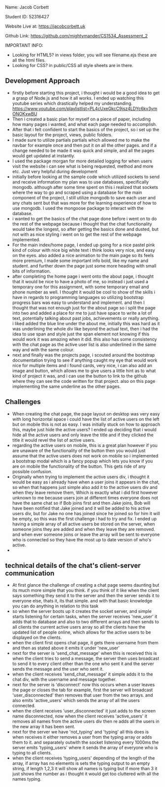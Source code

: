 Name: Jacob Corbett

Student ID: 52316427

Website Live at: https://jacobcorbett.uk

Github Link: https://github.com/mightymander/CS1534_Assessment_2

IMPORTANT INFO:
- Looking for HTML5? in views folder, you will see filename.ejs these are all the html files.
- Looking for CSS? in public/CSS all style sheets are in there.


Development Approach
---

- firstly before starting this project, i thought i would be a good idea to get a grasp of Node.js and how it all works. I ended up watching this youtube series which drastically helped my understanding. https://www.youtube.com/playlistlist=PL4cUxeGkcC9jsz4LDYc6kv3ymONOKxwBU
- Then i created a basic plan for myself on a piece of paper, including how many pages i wanted, and what each page needed to accomplish.
-  After that i felt confident to start the basics of the project, so i set up the basic layout for the project, views, public folders.
- I made sure to utilize partials partials which allowed me to make the navbar for example once and then put it on all the other pages. and if a change needed to be made it was quick and simple, and all the pages would get updated at instantly.
- I used the package morgan for more detailed logging for when users visit the website i can see what is being requested, method and more etc. Just very helpful during development
- initially before looking at the sample code which utilized sockets to send and receive information my plan was to use databases, specifically mongodb. although after some time spent on this i realized that sockets where the way to go and scraped using a database for the main component of the project, I still utilize mongodb to save each user and any chats sent but that was more for the learning experience of how to use mongodb. I used the mongoose package to interact with the database.
- i wanted to get the basics of the chat page done before i went on to do the rest of the webpage because i thought that the chat functionality would take the longest, so after getting the basics done and dusted, but not with as nice styling i went on to get the rest of the webpage implemented.
- For the main index/home page, I ended up going for a nice pastel pink kind of colour with nice big white text i think looks very nice, and easy on the eyes. also added a nice animation to the main page so its feels more premium, I made some important info bold, like my name and student. and further down the page just some more heading with small bits of information.
- after completing the home page i went onto the about page, i thought that it would be nice to have a photo of me, so instead i just used a temporary one for this assignment, with some temporary email and phone number as well. I thought it would be cool to show of the skills i have in regards to programming languages so utilizing bootstrap progress bars was easy to understand and implement. and then I thought that was not enough just for the about page so i split the page into two and added a place for me to just have space to write a lot of text, potentially talking about past jobs, achievements or really anything. i liked added the blue line under the about me, initially this was hard as it was underlining the whole div like beyond the actual text, then i had the idea to use span and style just the span element not knowing if this would work it was amazing when it did. this also has some consistency with the chat page as the active user list is also underlined in the same way and with the same colour.
- next and finally was the projects page, i scouted around the bootstrap documentation trying to see if anything caught my eye that would work nice for multiple items and i found cards, very nice, i can also add an image and button, which allows me to give users a little hint as to what kind of project it was, and i can use the button to link to the github where they can see the code written for that project. also on this page implementing the same underline as the other pages.


Challenges
---
- When creating the chat page, the page layout on desktop was very easy with long horizontal space i could have the list of active users on the left but on mobile this is not as easy. I was initially stuck on how to approach this, maybe just hide the active users? I ended up deciding that i would hide all the active users and only leave the title and if they clicked the title it would revel the list of active users.
- regarding the active users on mobile, this is a great plan however if you are unaware of the functionality of the button then you would just assume that the active users does not work on mobile so i implemented a bootstrap modal which is a fancy popup which lets you know if you are on mobile the functionality of the button. This gets ride of any possible confusion.
- Originally when trying to implement the active users div, i thought it would be easy as i already have when a user joins it appears in the chat, so when that happens just simple also add it to the active users div and when they leave remove them, Which is exactly what i did first however unknown to me because users join at different times everyone does not have the same chat so if Bob joins first and then Jake joins, Bob will have been notified that Jake joined and it will be added to his active users div, but for Jake no one has joined since he joined so for him it will be empty, so this was the first challenge i had to try and fix. I ended up having a simple array of all active users be stored on the server, when someone joins they are added and when they leave they are removed. and when ever someone joins or leave the array will be sent to everyone who is connected so they have the most up to date version of who's active.
- 

technical details of the chat's client-server communication
---
- At first glance the challenge of creating a chat page seems daunting but its much more simple that you think. if you think of it like when the client says something they send it to the server and then the server sends it to everyone else, thats it, its that simple. and with that basic knowledge you can do anything in relation to this task
- so when the server boots up it creates the socket server, and simple starts listening for certain tasks, when the server receives 'new_user' it adds that to database and also to two different arrays and then sends to all clients the current active users array so all the clients have the updated list of people online, which allows for the active users to be displayed on the clients.
- when the client first opens chat page, it gets there username from them and then as stated above it emits it under 'new_user'
- next for the server is 'send_chat_message' when this is received this is when the client tries to send a message, the server then uses broadcast to send it to every client other than the one who sent it and the server sends the message and the user who sent it. 
- when the client receives 'send_chat_message' it simple adds it to the chat div, with the username and message together.
- next for the server is 'disconnect' now this occurs when a user leaves the page or closes the tab for example, first the server will broadcast 'user_disconnected' then removes that user from the two arrays. and also emits 'active_users' which sends the array of all the users connected.
- when the client receives 'user_disconnected' it just adds to the screen name disconnected, now when the client receives 'active_users' it removes all names from the active users div then re adds all the users in the new array it has been sent.
- next for the server we have 'not_typing' and 'typing' all this does is when receives it either removes a user from the typing array or adds them to it. and separately outwith the socket listening every 1000ms the server emits 'typing_users' where it sends the array of everyone who is typing to all clients.
- when the client receives 'typing_users' depending of the length of the array, if array has no elements is sets the typing output to an empty string, if length 1,2,3 it will show all names is typing but if more than 3 it just shows the number as i thought it would get too cluttered with all the names typing.




